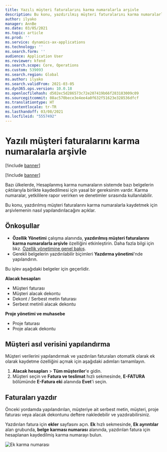```yaml
---
title: Yazılı müşteri faturalarını karma numaralarla arşivle
description: Bu konu, yazdırılmış müşteri faturalarını karma numaralarla kaydetmek için arşivlemenin nasıl etkinleştirileceğini açıklar.
author: ilyako
manager: AnnBe
ms.date: 03/05/2021
ms.topic: article
ms.prod: ''
ms.service: dynamics-ax-applications
ms.technology: ''
ms.search.form: ''
audience: Application User
ms.reviewer: kfend
ms.search.scope: Core, Operations
ms.custom: 539093
ms.search.region: Global
ms.author: ilyako
ms.search.validFrom: 2021-03-05
ms.dyn365.ops.version: 10.0.18
ms.openlocfilehash: d502ec5d286573c72e207419b66f283183009c09
ms.sourcegitcommit: 08ac570bece3e4ee4a0f632f51623e328536dfcf
ms.translationtype: HT
ms.contentlocale: tr-TR
ms.lasthandoff: 03/08/2021
ms.locfileid: "5557492"
---
```

# <a name="archive-printed-customer-invoices-with-hash-numbers"></a>Yazılı müşteri faturalarını karma numaralarla arşivle

[!include [banner](../includes/banner.md)]

[!include [banner](../includes/preview-banner.md)]

Bazı ülkelerde, Hesaplanmış karma numaraların sistemde bazı belgelerin çıktılarıyla birlikte kaydedilmesi için yasal bir gereksinim vardır. Karma numaralar, yetkililere rapor verirken ve denetimler sırasında kullanılabilir.

Bu konu, yazdırılmış müşteri faturalarını karma numaralarla kaydetmek için arşivlemenin nasıl yapılandırılacağını açıklar.

## <a name="prerequisites"></a>Önkoşullar

- **Özellik Yönetimi** çalışma alanında, **yazdırılmış müşteri faturalarını karma numaralarla arşivle** özelliğini etkinleştirin. Daha fazla bilgi için bkz. [Özellik yönetimine genel bakış](../../fin-ops-core/fin-ops/get-started/feature-management/feature-management-overview.md).
- Gerekli belgelerin yazdırılabilir biçimleri **Yazdırma yönetimi**'nde yapılandırın.

Bu işlev aşağıdaki belgeler için geçerlidir.

**Alacak hesapları**
- Müşteri faturası
- Müşteri alacak dekontu
- Dekont / Serbest metin faturası
- Serbest metinli alacak dekontu

**Proje yönetimi ve muhasebe**
- Proje faturası
- Proje alacak dekontu

## <a name="configure-customer-master-data"></a>Müşteri asıl verisini yapılandırma
Müşteri verilerini yapılandırmak ve yazdırılan faturaları otomatik olarak ek olarak kaydetme özelliğini açmak için aşağıdaki adımları tamamlayın.

1. **Alacak hesapları** > **Tüm müşteriler**'e gidin. 
2. Müşteri seçin ve **Fatura ve teslimat** hızlı sekmesinde, **E-FATURA** bölümünde **E-Fatura eki** alanında **Evet**'i seçin.

## <a name="print-invoices"></a>Faturaları yazdır
Önceki yordamda yapılandırılan, müşteriye ait serbest metin, müşteri, proje faturası veya alacak dekontunu deftere nakledebilir ve yazdırabilirsiniz.

Yazdırılan fatura için **ekler** sayfasını açın. **Ek** hızlı sekmesinde, **Ek ayrıntılar** alan grubunda, **belge karması numarası** alanında, yazdırılan fatura için hesaplanan kaydedilmiş karma numarayı bulun.

![Ek karma numarası](media/attach-hash-num.jpg)

